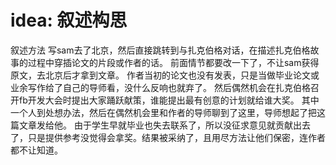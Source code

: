 # idea: 叙述构思

叙述方法
写sam去了北京，然后直接跳转到与扎克伯格对话，在描述扎克伯格故事的过程中穿插论文的片段或作者的话。
前面情节都要改一下了，不让sam获得原文，去北京后才拿到文章。
作者当初的论文也没有发表，只是当做毕业论文或业余写作给了自己的导师看，没什么反响也就弃了。
然后偶然机会在扎克伯格召开fb开发大会时提出大家踊跃献策，谁能提出最有创意的计划就给谁大奖。
其中一个人到处想办法，然后在偶然机会里和作者的导师聊到了这里，导师想起了把这篇文章发给他。
由于学生早就毕业也失去联系了，所以没征求意见就贡献出去了，只是提供参考没觉得会拿奖。结果被采纳了，且用尽方法让他们保密，连作者都不让知道。